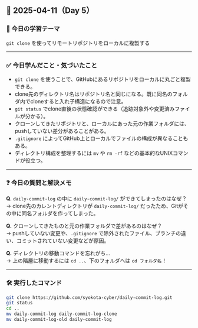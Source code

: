 ## 📅 2025-04-11（Day 5）

### 🎯 今日の学習テーマ
`git clone` を使ってリモートリポジトリをローカルに複製する

---

### ✅ 今日学んだこと・気づいたこと

- `git clone` を使うことで、GitHubにあるリポジトリをローカルに丸ごと複製できる。
- clone先のディレクトリ名はリポジトリ名と同じになる。既に同名のフォルダ内でcloneすると入れ子構造になるので注意。
- `git status` でclone直後の状態確認ができる（追跡対象外や変更済みファイルが分かる）。
- クローンしてきたリポジトリと、ローカルにあった元の作業フォルダには、pushしていない差分があることがある。
- `.gitignore` によってGitHub上とローカルでファイルの構成が異なることもある。
- ディレクトリ構成を整理するには `mv` や `rm -rf` などの基本的なUNIXコマンドが役立つ。

---

### ❓ 今日の質問と解決メモ

**Q.** `daily-commit-log` の中に `daily-commit-log/` ができてしまったのはなぜ？  
→ clone先のカレントディレクトリが `daily-commit-log/` だったため、Gitがその中に同名フォルダを作ってしまった。

**Q.** クローンしてきたものと元の作業フォルダで差があるのはなぜ？  
→ pushしていない変更や、`.gitignore` で除外されたファイル、ブランチの違い、コミットされていない変更などが原因。

**Q.** ディレクトリの移動コマンドを忘れがち…  
→ 上の階層に移動するには `cd ..`、下のフォルダへは `cd フォルダ名`！

---

### 🛠 実行したコマンド

```bash
git clone https://github.com/syokota-cyber/daily-commit-log.git
git status
cd ..
mv daily-commit-log daily-commit-log-clone
mv daily-commit-log-old daily-commit-log
